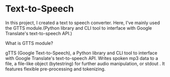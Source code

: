 # Text-to-Speech

In this project, I created a text to speech converter.
Here, I've mainly used the GTTS module.(Python library and CLI tool to interface with Google Translate's text-to-speech API.)



What is GTTS module?


gTTS (Google Text-to-Speech), a Python library and CLI tool to interface with Google Translate's text-to-speech API. Writes spoken mp3 data to a file, a file-like object (bytestring) for further audio manipulation, or stdout . It features flexible pre-processing and tokenizing.
